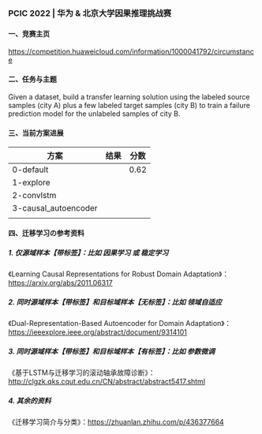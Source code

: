 ### PCIC 2022 | 华为 & 北京大学因果推理挑战赛

#### 一、竞赛主页
https://competition.huaweicloud.com/information/1000041792/circumstance

#### 二、任务与主题
Given a dataset, build a transfer learning solution using the labeled source samples (city A) plus a few labeled target samples (city B) to train a failure prediction model for the unlabeled samples of city B.

#### 三、当前方案进展

| 方案      | 结果 | 分数 |
| ----------- | ----------- | ----------- |
| 0-default      |             | 0.62 |
| 1-explore      |        |  |
| 2-convlstm     |             | |
| 3-causal_autoencoder            |             | |
|             |             | |

#### 四、迁移学习の参考资料

##### 1. 仅源域样本【带标签】：比如 因果学习 或 稳定学习

《Learning Causal Representations for Robust Domain Adaptation》：https://arxiv.org/abs/2011.06317

##### 2. 同时源域样本【带标签】和目标域样本【无标签】：比如 领域自适应

《Dual-Representation-Based Autoencoder for Domain Adaptation》：https://ieeexplore.ieee.org/abstract/document/9314101

##### 3. 同时源域样本【带标签】和目标域样本【有标签】：比如 参数微调

《基于LSTM与迁移学习的滚动轴承故障诊断》：http://clgzk.qks.cqut.edu.cn/CN/abstract/abstract5417.shtml

##### 4. 其余的资料

《迁移学习简介与分类》：https://zhuanlan.zhihu.com/p/436377664